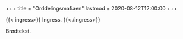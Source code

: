 +++
title = "Orddelingsmafiaen"
lastmod = 2020-08-12T12:00:00
+++

{{< ingress>}}
Ingress.
{{< /ingress>}}

Brødtekst.
